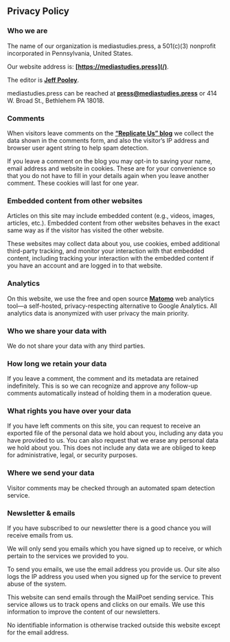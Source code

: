 ## Privacy Policy

### Who we are

The name of our organization is mediastudies.press, a 501(c)(3) nonprofit incorporated in Pennsylvania, United States. 

Our website address is: **[https://mediastudies.press](/)**.

The editor is **[Jeff Pooley](https://jeffpooley.com)**.

mediastudies.press can be reached at **[press@mediastudies.press](mailto:press@mediastudies.press)** or 414 W. Broad St., Bethlehem PA 18018.

### Comments
	
When visitors leave comments on the **[“Replicate Us” blog](/replicate-us/)** we collect the data shown in the comments form, and also the visitor’s IP address and browser user agent string to help spam detection.

If you leave a comment on the blog you may opt-in to saving your name, email address and website in cookies. These are for your convenience so that you do not have to fill in your details again when you leave another comment. These cookies will last for one year.

### Embedded content from other websites

Articles on this site may include embedded content (e.g., videos, images, articles, etc.). Embedded content from other websites behaves in the exact same way as if the visitor has visited the other website.

These websites may collect data about you, use cookies, embed additional third-party tracking, and monitor your interaction with that embedded content, including tracking your interaction with the embedded content if you have an account and are logged in to that website.

### Analytics

On this website, we use the free and open source **[Matomo](https://manifoldapp.org/)** web analytics tool—a self-hosted, privacy-respecting alternative to Google Analytics. All analytics data is anonymized with user privacy the main priority. 

### Who we share your data with

We do not share your data with any third parties.

### How long we retain your data

If you leave a comment, the comment and its metadata are retained indefinitely. This is so we can recognize and approve any follow-up comments automatically instead of holding them in a moderation queue.

### What rights you have over your data

If you have left comments on this site, you can request to receive an exported file of the personal data we hold about you, including any data you have provided to us. You can also request that we erase any personal data we hold about you. This does not include any data we are obliged to keep for administrative, legal, or security purposes.

### Where we send your data

Visitor comments may be checked through an automated spam detection service.

### Newsletter &amp; emails

If you have subscribed to our newsletter there is a good chance you will receive emails from us.

We will only send you emails which you have signed up to receive, or which pertain to the services we provided to you.

To send you emails, we use the email address you provide us. Our site also logs the IP address you used when you signed up for the service to prevent abuse of the system.

This website can send emails through the MailPoet sending service. This service allows us to track opens and clicks on our emails. We use this information to improve the content of our newsletters.

No identifiable information is otherwise tracked outside this website except for the email address.